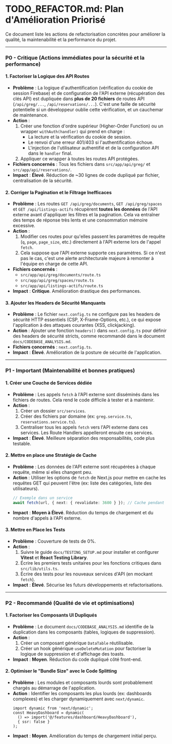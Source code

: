 # TODO_REFACTOR.md: Plan d'Amélioration Priorisé

Ce document liste les actions de refactorisation concrètes pour améliorer la
qualité, la maintenabilité et la performance du projet.

---

### P0 - Critique (Actions immédiates pour la sécurité et la performance)

#### 1. Factoriser la Logique des API Routes

- **Problème** : La logique d'authentification (vérification du cookie de
  session Firebase) et de configuration de l'API externe (récupération des clés
  API) est dupliquée dans **plus de 20 fichiers** de routes API
  (`/api/greg/...`, `/api/reservations/...`). C'est une faille de sécurité
  potentielle si un développeur oublie cette vérification, et un cauchemar de
  maintenance.
- **Action** :
  1.  Créer une fonction d'ordre supérieur (Higher-Order Function) ou un wrapper
      `withAuth(handler)` qui prend en charge :
      - La lecture et la vérification du cookie de session.
      - Le renvoi d'une erreur 401/403 si l'authentification échoue.
      - L'injection de l'utilisateur authentifié et de la configuration API dans
        le `handler` final.
  2.  Appliquer ce wrapper à toutes les routes API protégées.
- **Fichiers concernés** : Tous les fichiers dans `src/app/api/greg/` et
  `src/app/api/reservations/`.
- **Impact** : **Élevé**. Réduction de ~30 lignes de code dupliqué par fichier,
  centralisation de la sécurité.

#### 2. Corriger la Pagination et le Filtrage Inefficaces

- **Problème** : Les routes `GET /api/greg/documents`, `GET /api/greg/spaces` et
  `GET /api/listings-actifs` récupèrent **toutes les données** de l'API externe
  avant d'appliquer les filtres et la pagination. Cela va entraîner des temps de
  réponse très lents et une consommation mémoire excessive.
- **Action** :
  1.  Modifier ces routes pour qu'elles passent les paramètres de requête (`q`,
      `page`, `page_size`, etc.) directement à l'API externe lors de l'appel
      `fetch`.
  2.  Cela suppose que l'API externe supporte ces paramètres. Si ce n'est pas le
      cas, c'est une alerte architecturale majeure à remonter à l'équipe en
      charge de cette API.
- **Fichiers concernés** :
  - `src/app/api/greg/documents/route.ts`
  - `src/app/api/greg/spaces/route.ts`
  - `src/app/api/listings-actifs/route.ts`
- **Impact** : **Critique**. Amélioration drastique des performances.

#### 3. Ajouter les Headers de Sécurité Manquants

- **Problème** : Le fichier `next.config.ts` ne configure pas les headers de
  sécurité HTTP essentiels (CSP, X-Frame-Options, etc.), ce qui expose
  l'application à des attaques courantes (XSS, clickjacking).
- **Action** : Ajouter une fonction `headers()` dans `next.config.ts` pour
  définir des headers de sécurité stricts, comme recommandé dans le document
  `docs/CODEBASE_ANALYSIS.md`.
- **Fichiers concernés** : `next.config.ts`.
- **Impact** : **Élevé**. Amélioration de la posture de sécurité de
  l'application.

---

### P1 - Important (Maintenabilité et bonnes pratiques)

#### 1. Créer une Couche de Services dédiée

- **Problème** : Les appels `fetch` à l'API externe sont disséminés dans les
  fichiers de routes. Cela rend le code difficile à tester et à maintenir.
- **Action** :
  1.  Créer un dossier `src/services`.
  2.  Créer des fichiers par domaine (ex: `greg.service.ts`,
      `reservations.service.ts`).
  3.  Centraliser tous les appels `fetch` vers l'API externe dans ces services.
      Les Route Handlers appelleront ensuite ces services.
- **Impact** : **Élevé**. Meilleure séparation des responsabilités, code plus
  testable.

#### 2. Mettre en place une Stratégie de Cache

- **Problème** : Les données de l'API externe sont récupérées à chaque requête,
  même si elles changent peu.
- **Action** : Utiliser les options de `fetch` de Next.js pour mettre en cache
  les requêtes GET qui peuvent l'être (ex: liste des catégories, liste des
  utilisateurs).
  ```typescript
  // Exemple dans un service
  await fetch(url, { next: { revalidate: 3600 } }); // Cache pendant 1 heure
  ```
- **Impact** : **Moyen à Élevé**. Réduction du temps de chargement et du nombre
  d'appels à l'API externe.

#### 3. Mettre en Place les Tests

- **Problème** : Couverture de tests de 0%.
- **Action** :
  1.  Suivre le guide `docs/TESTING_SETUP.md` pour installer et configurer
      **Vitest** et **React Testing Library**.
  2.  Écrire les premiers tests unitaires pour les fonctions critiques dans
      `src/lib/utils.ts`.
  3.  Écrire des tests pour les nouveaux services d'API (en mockant `fetch`).
- **Impact** : **Élevé**. Sécurise les futurs développements et
  refactorisations.

---

### P2 - Recommandé (Qualité de vie et optimisations)

#### 1. Factoriser les Composants UI Dupliqués

- **Problème** : Le document `docs/CODEBASE_ANALYSIS.md` identifie de la
  duplication dans les composants (tables, logiques de suppression).
- **Action** :
  1.  Créer un composant générique `DataTable` réutilisable.
  2.  Créer un hook générique `useDeleteMutation` pour factoriser la logique de
      suppression et d'affichage des toasts.
- **Impact** : **Moyen**. Réduction du code dupliqué côté front-end.

#### 2. Optimiser le "Bundle Size" avec le Code Splitting

- **Problème** : Les modules et composants lourds sont probablement chargés au
  démarrage de l'application.
- **Action** : Identifier les composants les plus lourds (ex: dashboards
  complexes) et les charger dynamiquement avec `next/dynamic`.
  ```tsx
  import dynamic from 'next/dynamic';
  const HeavyDashboard = dynamic(
    () => import('@/features/dashboard/HeavyDashboard'),
    { ssr: false }
  );
  ```
- **Impact** : **Moyen**. Amélioration du temps de chargement initial perçu.

